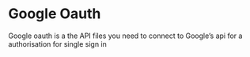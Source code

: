 Google Oauth
=======================

Google oauth is a the API files you need to connect to Google’s api for a authorisation for single sign in 